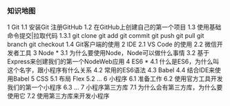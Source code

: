 ### 知识地图

1 Git
  1.1 安装Git 注册GitHub
  1.2 在GitHub上创建自己的第一个项目
  1.3 使用基础命令提交|拉取代码
    1.3.1 git clone 
    			git add
    			git commit
    			git push
    			git pull
    			git branch
    			git checkout
  1.4 Git客户端的使用
2 IDE
  2.1 VS Code 的使用
  2.2 微信开发者工具
3 Node *
	3.1 为什么要使用Node，Node可以做什么事情
	3.2 基于Express来创建我们的第一个NodeWeb应用
4 ES6 *
	4.1 什么是ES6，为什么叫这个名字，跟小程序有什么关系
	4.2 常用的ES6语法
	4.3 Babel
	4.4 结合IDE来使用Babel
5 CSS
	5.1 布局 Flex
	5.2 ...
6 小程序
  6.1 准备工作
  6.2 使用官方工具开发我们的第一个小程序
  6.3 ...
7 小程序第三方库
	7.1 为什么会有第三方库，为什么要使用它
	7.2 使用第三方库来开发小程序
	
